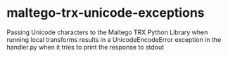 # maltego-trx-unicode-exceptions
Passing Unicode characters to the Maltego TRX Python Library when running local transforms results in a UnicodeEncodeError exception in the handler.py when it tries to print the response to stdout

